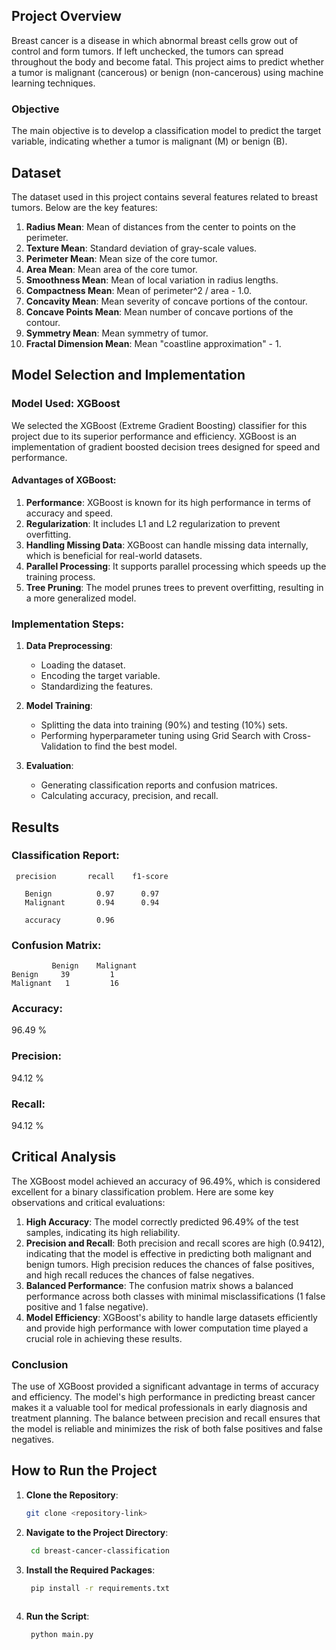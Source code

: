 ## Project Overview

Breast cancer is a disease in which abnormal breast cells grow out of control and form tumors. If left unchecked, the tumors can spread throughout the body and become fatal. This project aims to predict whether a tumor is malignant (cancerous) or benign (non-cancerous) using machine learning techniques.

### Objective

The main objective is to develop a classification model to predict the target variable, indicating whether a tumor is malignant (M) or benign (B).

## Dataset

The dataset used in this project contains several features related to breast tumors. Below are the key features:

1. **Radius Mean**: Mean of distances from the center to points on the perimeter.
2. **Texture Mean**: Standard deviation of gray-scale values.
3. **Perimeter Mean**: Mean size of the core tumor.
4. **Area Mean**: Mean area of the core tumor.
5. **Smoothness Mean**: Mean of local variation in radius lengths.
6. **Compactness Mean**: Mean of perimeter^2 / area - 1.0.
7. **Concavity Mean**: Mean severity of concave portions of the contour.
8. **Concave Points Mean**: Mean number of concave portions of the contour.
9. **Symmetry Mean**: Mean symmetry of tumor.
10. **Fractal Dimension Mean**: Mean "coastline approximation" - 1.

## Model Selection and Implementation

### Model Used: XGBoost

We selected the XGBoost (Extreme Gradient Boosting) classifier for this project due to its superior performance and efficiency. XGBoost is an implementation of gradient boosted decision trees designed for speed and performance. 

#### Advantages of XGBoost:

1. **Performance**: XGBoost is known for its high performance in terms of accuracy and speed.
2. **Regularization**: It includes L1 and L2 regularization to prevent overfitting.
3. **Handling Missing Data**: XGBoost can handle missing data internally, which is beneficial for real-world datasets.
4. **Parallel Processing**: It supports parallel processing which speeds up the training process.
5. **Tree Pruning**: The model prunes trees to prevent overfitting, resulting in a more generalized model.

### Implementation Steps:

1. **Data Preprocessing**:
   - Loading the dataset.
   - Encoding the target variable.
   - Standardizing the features.

2. **Model Training**:
   - Splitting the data into training (90%) and testing (10%) sets.
   - Performing hyperparameter tuning using Grid Search with Cross-Validation to find the best model.

3. **Evaluation**:
   - Generating classification reports and confusion matrices.
   - Calculating accuracy, precision, and recall.

## Results

### Classification Report:

     precision       recall    f1-score   

       Benign          0.97      0.97              
       Malignant       0.94      0.94           

       accuracy        0.96

### Confusion Matrix:
             Benign    Malignant
    Benign     39         1
    Malignant   1         16

### Accuracy: 
96.49 %

### Precision: 
94.12 %

### Recall: 
94.12 %

## Critical Analysis

The XGBoost model achieved an accuracy of 96.49%, which is considered excellent for a binary classification problem. Here are some key observations and critical evaluations:

1. **High Accuracy**: The model correctly predicted 96.49% of the test samples, indicating its high reliability.
2. **Precision and Recall**: Both precision and recall scores are high (0.9412), indicating that the model is effective in predicting both malignant and benign tumors. High precision reduces the chances of false positives, and high recall reduces the chances of false negatives.
3. **Balanced Performance**: The confusion matrix shows a balanced performance across both classes with minimal misclassifications (1 false positive and 1 false negative).
4. **Model Efficiency**: XGBoost's ability to handle large datasets efficiently and provide high performance with lower computation time played a crucial role in achieving these results.

### Conclusion

The use of XGBoost provided a significant advantage in terms of accuracy and efficiency. The model's high performance in predicting breast cancer makes it a valuable tool for medical professionals in early diagnosis and treatment planning. The balance between precision and recall ensures that the model is reliable and minimizes the risk of both false positives and false negatives.

## How to Run the Project

1. **Clone the Repository**:
   ```bash
   git clone <repository-link>

2. **Navigate to the Project Directory**:

   ```bash
    cd breast-cancer-classification

3. **Install the Required Packages**:

   ```bash
    pip install -r requirements.txt
    
4. **Run the Script**: 

   ```bash
    python main.py
